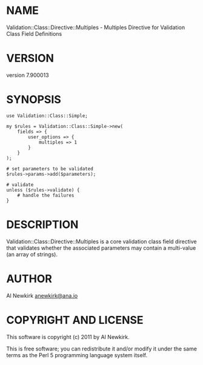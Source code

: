 # NAME

Validation::Class::Directive::Multiples - Multiples Directive for Validation Class Field Definitions

# VERSION

version 7.900013

# SYNOPSIS

    use Validation::Class::Simple;

    my $rules = Validation::Class::Simple->new(
        fields => {
            user_options => {
                multiples => 1
            }
        }
    );

    # set parameters to be validated
    $rules->params->add($parameters);

    # validate
    unless ($rules->validate) {
        # handle the failures
    }

# DESCRIPTION

Validation::Class::Directive::Multiples is a core validation class field
directive that validates whether the associated parameters may contain a
multi-value (an array of strings).

# AUTHOR

Al Newkirk <anewkirk@ana.io>

# COPYRIGHT AND LICENSE

This software is copyright (c) 2011 by Al Newkirk.

This is free software; you can redistribute it and/or modify it under
the same terms as the Perl 5 programming language system itself.
